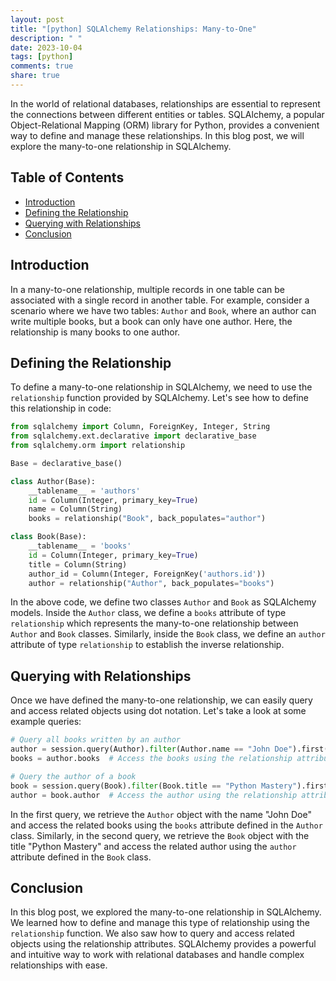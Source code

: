 ```yaml
---
layout: post
title: "[python] SQLAlchemy Relationships: Many-to-One"
description: " "
date: 2023-10-04
tags: [python]
comments: true
share: true
---
```


In the world of relational databases, relationships are essential to represent the connections between different entities or tables. SQLAlchemy, a popular Object-Relational Mapping (ORM) library for Python, provides a convenient way to define and manage these relationships. In this blog post, we will explore the many-to-one relationship in SQLAlchemy.

## Table of Contents

- [Introduction](#introduction)
- [Defining the Relationship](#defining-the-relationship)
- [Querying with Relationships](#querying-with-relationships)
- [Conclusion](#conclusion)

## Introduction

In a many-to-one relationship, multiple records in one table can be associated with a single record in another table. For example, consider a scenario where we have two tables: `Author` and `Book`, where an author can write multiple books, but a book can only have one author. Here, the relationship is many books to one author.

## Defining the Relationship

To define a many-to-one relationship in SQLAlchemy, we need to use the `relationship` function provided by SQLAlchemy. Let's see how to define this relationship in code:

```python
from sqlalchemy import Column, ForeignKey, Integer, String
from sqlalchemy.ext.declarative import declarative_base
from sqlalchemy.orm import relationship

Base = declarative_base()

class Author(Base):
    __tablename__ = 'authors'
    id = Column(Integer, primary_key=True)
    name = Column(String)
    books = relationship("Book", back_populates="author")

class Book(Base):
    __tablename__ = 'books'
    id = Column(Integer, primary_key=True)
    title = Column(String)
    author_id = Column(Integer, ForeignKey('authors.id'))
    author = relationship("Author", back_populates="books")
```

In the above code, we define two classes `Author` and `Book` as SQLAlchemy models. Inside the `Author` class, we define a `books` attribute of type `relationship` which represents the many-to-one relationship between `Author` and `Book` classes. Similarly, inside the `Book` class, we define an `author` attribute of type `relationship` to establish the inverse relationship.

## Querying with Relationships

Once we have defined the many-to-one relationship, we can easily query and access related objects using dot notation. Let's take a look at some example queries:

```python
# Query all books written by an author
author = session.query(Author).filter(Author.name == "John Doe").first()
books = author.books  # Access the books using the relationship attribute

# Query the author of a book
book = session.query(Book).filter(Book.title == "Python Mastery").first()
author = book.author  # Access the author using the relationship attribute
```

In the first query, we retrieve the `Author` object with the name "John Doe" and access the related books using the `books` attribute defined in the `Author` class. Similarly, in the second query, we retrieve the `Book` object with the title "Python Mastery" and access the related author using the `author` attribute defined in the `Book` class.

## Conclusion

In this blog post, we explored the many-to-one relationship in SQLAlchemy. We learned how to define and manage this type of relationship using the `relationship` function. We also saw how to query and access related objects using the relationship attributes. SQLAlchemy provides a powerful and intuitive way to work with relational databases and handle complex relationships with ease.